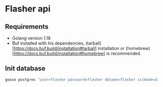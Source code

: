 # Flasher api

## Requirements

- Golang version 1.18
- Buf installed with his dependencies, (tarball)[https://docs.buf.build/installation#tarball] installation or (homebrew)[https://docs.buf.build/installation#homebrew] is recommended.

## Init database

```bash
goose postgres "user=flasher password=flasher dbname=flasher sslmode=disable" up
```

